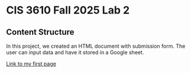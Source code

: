 # CIS 3610 Fall 2025 Lab 2
## Content Structure 

In this project, we created an HTML document with submission form. The user can input data and have it stored in a Google sheet.

[Link to my first page](https://github.com/LeoDGrr/fall2025_lab2_LDAG/blob/main/index.html)
